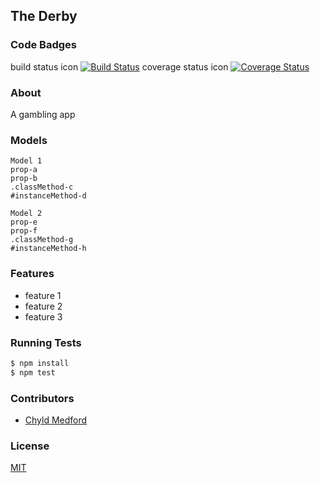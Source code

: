 ## The Derby
### Code Badges
build status icon
[![Build Status](https://travis-ci.org/SarahMPearson/theDerby.svg)](https://travis-ci.org/SarahMPearson/theDerby)
coverage status icon
[![Coverage Status](https://coveralls.io/repos/SarahMPearson/theDerby/badge.png)](https://coveralls.io/r/SarahMPearson/theDerby)

### About
A gambling app

### Models
```
Model 1
prop-a
prop-b
.classMethod-c
#instanceMethod-d
```

```
Model 2
prop-e
prop-f
.classMethod-g
#instanceMethod-h
```

### Features
- feature 1
- feature 2
- feature 3

### Running Tests
```bash
$ npm install
$ npm test
```

### Contributors
- [Chyld Medford](https://github.com/chyld)

### License
[MIT](LICENSE)

